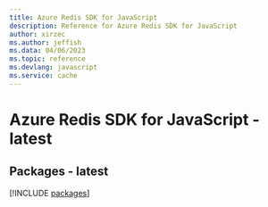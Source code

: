 ```yaml
---
title: Azure Redis SDK for JavaScript
description: Reference for Azure Redis SDK for JavaScript
author: xirzec
ms.author: jeffish
ms.data: 04/06/2023
ms.topic: reference
ms.devlang: javascript
ms.service: cache
---
```

# Azure Redis SDK for JavaScript - latest
## Packages - latest
[!INCLUDE [packages](redis-index.md)]
